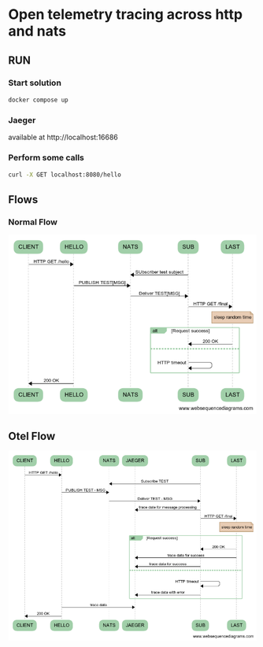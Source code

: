 # Open telemetry tracing across http and nats

## RUN 
### Start solution
```bash
docker compose up 
```

### Jaeger
available at http://localhost:16686

### Perform some calls
```bash
curl -X GET localhost:8080/hello
```

## Flows
### Normal Flow
![Normal Flow](./diags/serviceFlow.jpg)

## Otel Flow 
![Otel Flow](./diags/otelFlow.jpg)
